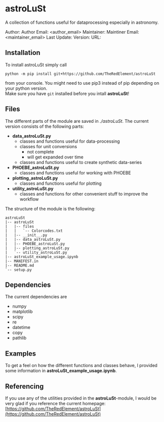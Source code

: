 # astroLuSt

A collection of functions useful for dataprocessing especially in astronomy.

Author: <author>
Author Email: <author_email>
Maintainer: <maintainer>
Maintiner Email: <maintainer_email>
Last Update: <lastupdate>
Version: <version>
URL: <url>

## Installation

To install astroLuSt simply call
```shell
python -m pip install git+https://github.com/TheRedElement/astroLuSt
```
from your console.
You might need to use pip3 instead of pip depending on your python version. <br>
Make sure you have `git` installed before you intall __astroLuSt__!

## Files

The different parts of the module are saved in *./astroLuSt*.
The current version consists of the following parts:
- __data_astroLuSt.py__
    - classes and functions useful for data-processing
    - classes for unit conversions
        - not complete
        - will get expanded over time
    - classes and functions useful to create synthetic data-series
- __PHOEBE_astroLuSt.py__
    - classes and functions useful for working with PHOEBE
- __plotting_astroLuSt.py__
    - classes and functions useful for plotting
- __utility_astroLuSt.py__
    - classes and functions for other convenient stuff to improve the workflow

The structure of the module is the following:

```
astroLuSt
|-- astroLuSt
|   |-- files
|   |   `-- Colorcodes.txt
|   |-- __init__.py
|   |-- data_astroLuSt.py
|   |-- PHOEBE_astroLuSt.py
|   |-- plotting_astroLuSt.py
|   `-- utility_astroLuSt.py
|-- astroLuSt_example_usage.ipynb
|-- MANIFEST.in
|-- README.md
`-- setup.py
```

## Dependencies

The current dependencies are
- numpy
- matplotlib
- scipy
- re
- datetime
- copy
- pathlib

## Examples

To get a feel on how the different functions and classes behave, I provided some information in __astroLuSt_example_usage.ipynb__.

## Referencing

If you use any of the utilities provided in the __astroLuSt__-module, I would be very glad if you reference the current homepage:
[https://github.com/TheRedElement/astroLuSt](https://github.com/TheRedElement/astroLuSt)